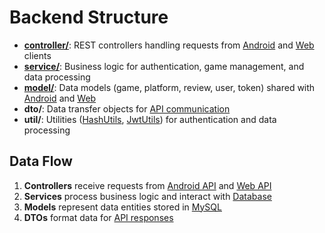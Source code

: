 # Backend Structure

- **[controller/](backend/key-classes.md#Controllers)**: REST controllers handling requests from [Android](android/overview.md) and [Web](web/overview.md) clients
- **[service/](backend/key-classes.md#Services)**: Business logic for authentication, game management, and data processing
- **[model/](backend/key-classes.md#Models)**: Data models (game, platform, review, user, token) shared with [Android](android/overview.md) and [Web](web/overview.md)
- **dto/**: Data transfer objects for [API communication](backend/api.md)
- **util/**: Utilities ([HashUtils](backend/key-classes.md#HashUtils), [JwtUtils](backend/key-classes.md#JwtUtils)) for authentication and data processing

## Data Flow

1. **Controllers** receive requests from [Android API](android/api.md) and [Web API](web/api.md)
2. **Services** process business logic and interact with [Database](backend/database.md)
3. **Models** represent data entities stored in [MySQL](backend/database.md)
4. **DTOs** format data for [API responses](backend/api.md) 